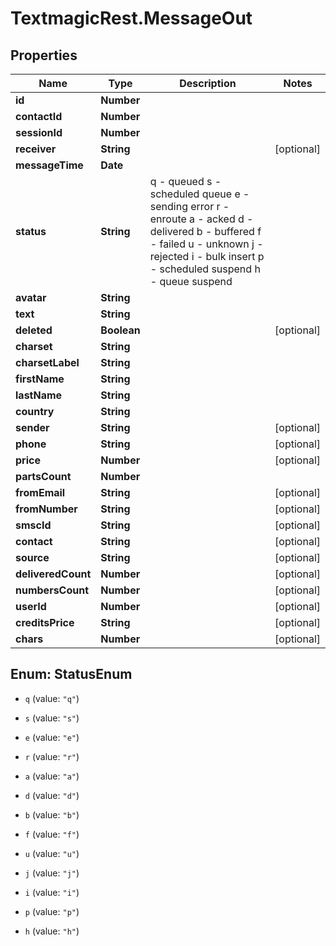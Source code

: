 # TextmagicRest.MessageOut

## Properties
Name | Type | Description | Notes
------------ | ------------- | ------------- | -------------
**id** | **Number** |  | 
**contactId** | **Number** |  | 
**sessionId** | **Number** |  | 
**receiver** | **String** |  | [optional] 
**messageTime** | **Date** |  | 
**status** | **String** | q - queued s - scheduled queue e - sending error r - enroute a - acked d - delivered b - buffered f - failed u - unknown j - rejected i - bulk insert p - scheduled suspend h - queue suspend | 
**avatar** | **String** |  | 
**text** | **String** |  | 
**deleted** | **Boolean** |  | [optional] 
**charset** | **String** |  | 
**charsetLabel** | **String** |  | 
**firstName** | **String** |  | 
**lastName** | **String** |  | 
**country** | **String** |  | 
**sender** | **String** |  | [optional] 
**phone** | **String** |  | [optional] 
**price** | **Number** |  | [optional] 
**partsCount** | **Number** |  | 
**fromEmail** | **String** |  | [optional] 
**fromNumber** | **String** |  | [optional] 
**smscId** | **String** |  | [optional] 
**contact** | **String** |  | [optional] 
**source** | **String** |  | [optional] 
**deliveredCount** | **Number** |  | [optional] 
**numbersCount** | **Number** |  | [optional] 
**userId** | **Number** |  | [optional] 
**creditsPrice** | **String** |  | [optional] 
**chars** | **Number** |  | [optional] 


<a name="StatusEnum"></a>
## Enum: StatusEnum


* `q` (value: `"q"`)

* `s` (value: `"s"`)

* `e` (value: `"e"`)

* `r` (value: `"r"`)

* `a` (value: `"a"`)

* `d` (value: `"d"`)

* `b` (value: `"b"`)

* `f` (value: `"f"`)

* `u` (value: `"u"`)

* `j` (value: `"j"`)

* `i` (value: `"i"`)

* `p` (value: `"p"`)

* `h` (value: `"h"`)




